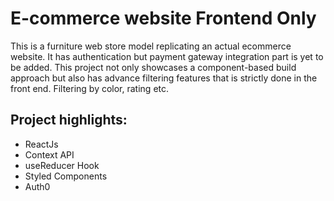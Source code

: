 # E-commerce website Frontend Only
This is a furniture web store model replicating an actual ecommerce website. It has authentication but payment gateway integration part is yet to be added. This project not only showcases a component-based build approach but also has advance filtering features that is strictly done in the front end. Filtering by color, rating etc.

## Project highlights:

- ReactJs
- Context API
- useReducer Hook
- Styled Components
- Auth0


